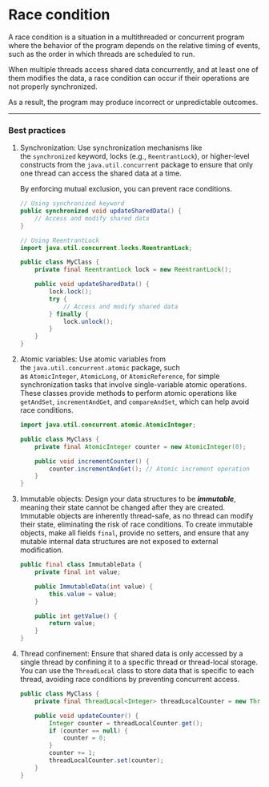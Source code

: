 # Race condition

A race condition is a situation in a multithreaded or concurrent program where the behavior of the program depends on the relative timing of events, such as the order in which threads are scheduled to run.

When multiple threads access shared data concurrently, and at least one of them modifies the data, a race condition can occur if their operations are not properly synchronized.

As a result, the program may produce incorrect or unpredictable outcomes.

---

### Best practices

1. Synchronization: Use synchronization mechanisms like the `synchronized` keyword, locks (e.g., `ReentrantLock`), or higher-level constructs from the `java.util.concurrent` package to ensure that only one thread can access the shared data at a time.
    
    By enforcing mutual exclusion, you can prevent race conditions.
    
    ```java
    // Using synchronized keyword
    public synchronized void updateSharedData() {
        // Access and modify shared data
    }
    
    // Using ReentrantLock
    import java.util.concurrent.locks.ReentrantLock;
    
    public class MyClass {
        private final ReentrantLock lock = new ReentrantLock();
    
        public void updateSharedData() {
            lock.lock();
            try {
                // Access and modify shared data
            } finally {
                lock.unlock();
            }
        }
    }
    ```
    
2. Atomic variables: Use atomic variables from the `java.util.concurrent.atomic` package, such as `AtomicInteger`, `AtomicLong`, or `AtomicReference`, for simple synchronization tasks that involve single-variable atomic operations.
These classes provide methods to perform atomic operations like `getAndSet`, `incrementAndGet`, and `compareAndSet`, which can help avoid race conditions.
    
    ```java
    import java.util.concurrent.atomic.AtomicInteger;
    
    public class MyClass {
        private final AtomicInteger counter = new AtomicInteger(0);
    
        public void incrementCounter() {
            counter.incrementAndGet(); // Atomic increment operation
        }
    }
    ```
    
3. Immutable objects: Design your data structures to be ***immutable***, meaning their state cannot be changed after they are created.
Immutable objects are inherently thread-safe, as no thread can modify their state, eliminating the risk of race conditions.
To create immutable objects, make all fields `final`, provide no setters, and ensure that any mutable internal data structures are not exposed to external modification.
    
    ```java
    public final class ImmutableData {
        private final int value;
    
        public ImmutableData(int value) {
            this.value = value;
        }
    
        public int getValue() {
            return value;
        }
    }
    ```
    
4. Thread confinement: Ensure that shared data is only accessed by a single thread by confining it to a specific thread or thread-local storage.
You can use the `ThreadLocal` class to store data that is specific to each thread, avoiding race conditions by preventing concurrent access.
    
    ```java
    public class MyClass {
        private final ThreadLocal<Integer> threadLocalCounter = new ThreadLocal<>();
    
        public void updateCounter() {
            Integer counter = threadLocalCounter.get();
            if (counter == null) {
                counter = 0;
            }
            counter += 1;
            threadLocalCounter.set(counter);
        }
    }
    ```